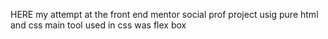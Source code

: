 HERE  my attempt at the front end mentor social prof project usig pure html and css
main tool used in css was flex box 
